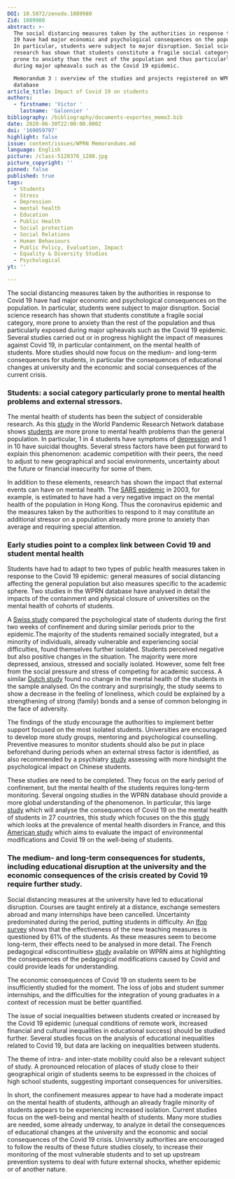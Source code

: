 ```yaml
---
DOI: 10.5072/zenodo.1089980
Zid: 1089980
abstract: >-
  The social distancing measures taken by the authorities in response to Covid
  19 have had major economic and psychological consequences on the population.
  In particular, students were subject to major disruption. Social science
  research has shown that students constitute a fragile social category, more
  prone to anxiety than the rest of the population and thus particularly exposed
  during major upheavals such as the Covid 19 epidemic.

  Memorandum 3 : overview of the studies and projects registered on WPRN
  database
article_title: Impact of Covid 19 on students
authors:
  - firstname: 'Victor '
    lastname: 'Galonnier '
bibliography: /bibliography/documents-exportes_memo3.bib
date: 2020-06-30T22:00:00.000Z
doi: '169059797'
highlight: false
issue: content/issues/WPRN Memorandums.md
language: English
picture: /class-5120376_1280.jpg
picture_copyright: ''
pinned: false
published: true
tags:
  - Students
  - Stress
  - Depression
  - mental health
  - Education
  - Public Health
  - Social protection
  - Social Relations
  - Human Behaviours
  - Public Policy, Evaluation, Impact
  - Equality & Diversity Studies
  - Psychological
yt: ''

---
```



The social distancing measures taken by the authorities in response to Covid 19 have had major economic and psychological consequences on the population. In particular, students were subject to major disruption. Social science research has shown that students constitute a fragile social category, more prone to anxiety than the rest of the population and thus particularly exposed during major upheavals such as the Covid 19 epidemic. Several studies carried out or in progress highlight the impact of measures against Covid 19, in particular containment, on the mental health of students. More studies should now focus on the medium- and long-term consequences for students, in particular the consequences of educational changes at university and the economic and social consequences of the current crisis.

### Students: a social category particularly prone to mental health problems and external stressors.

The mental health of students has been the subject of considerable research. As this [study](https://wprn.org/item/421052 'wprn 421052') in the World Pandemic Research Network database shows [students](https://link.springer.com/article/10.1007/s10902-016-9736-y 'Springer') are more prone to mental health problems than the general population. In particular, 1 in 4 students have symptoms of [depression](https://psycnet.apa.org/record/2012-11011-011 'APA - Psycnet') and 1 in 10 have suicidal thoughts. Several stress factors have been put forward to explain this phenomenon: academic competition with their peers, the need to adjust to new geographical and social environments, uncertainty about the future or financial insecurity for some of them.

In addition to these elements, research has shown the impact that external events can have on mental health. The [SARS epidemic](https://www.ncbi.nlm.nih.gov/pmc/articles/PMC3298267/ 'Pubmed') in 2003, for example, is estimated to have had a very negative impact on the mental health of the population in Hong Kong. Thus the coronavirus epidemic and the measures taken by the authorities to respond to it may constitute an additional stressor on a population already more prone to anxiety than average and requiring special attention.

### Early studies point to a complex link between Covid 19 and student mental health

Students have had to adapt to two types of public health measures taken in response to the Covid 19 epidemic: general measures of social distancing affecting the general population but also measures specific to the academic sphere. Two studies in the WPRN database have analysed in detail the impacts of the containment and physical closure of universities on the mental health of cohorts of students.

A [Swiss study](https://wprn.org/item/435252 'wprn 435252') compared the psychological state of students during the first two weeks of confinement and during similar periods prior to the epidemic.The majority of the students remained socially integrated, but a minority of individuals, already vulnerable and experiencing social difficulties, found themselves further isolated. Students perceived negative but also positive changes in the situation. The majority were more depressed, anxious, stressed and socially isolated. However, some felt free from the social pressure and stress of competing for academic success. A similar [Dutch study](https://wprn.org/item/421052 'wprn 421052') found no change in the mental health of the students in the sample analysed. On the contrary and surprisingly, the study seems to show a decrease in the feeling of loneliness, which could be explained by a strengthening of strong (family) bonds and a sense of common belonging in the face of adversity.

The findings of the study encourage the authorities to implement better support focused on the most isolated students. Universities are encouraged to develop more study groups, mentoring and psychological counselling. Preventive measures to monitor students should also be put in place beforehand during periods when an external stress factor is identified, as also recommended by a psychiatry [study](https://www.sciencedirect.com/science/article/pii/S0165178120305400 'Science Direct') assessing with more hindsight the psychological impact on Chinese students.

These studies are need to be completed. They focus on the early period of confinement, but the mental health of the students requires long-term monitoring. Several ongoing studies in the WPRN database should provide a more global understanding of the phenomenon. In particular, this large [study](https://wprn.org/item/435352 'wprn 435352') which will analyse the consequences of Covid 19 on the mental health of students in 27 countries, this study which focuses on the this [study](https://wprn.org/item/410252 'wprn 410252') which looks at the prevalence of mental health disorders in France, and this [American study](https://wprn.org/item/416652 'wprn 416652') which aims to evaluate the impact of environmental modifications and Covid 19 on the well-being of students.

### The medium- and long-term consequences for students, including educational disruption at the university and the economic consequences of the crisis created by Covid 19 require further study.

Social distancing measures at the university have led to educational disruption. Courses are taught entirely at a distance, exchange semesters abroad and many internships have been cancelled. Uncertainty predominated during the period, putting students in difficulty. An [Ifop survey](https://www.ifop.com/publication/les-perspectives-davenir-des-lyceens-et-des-etudiants-a-lheure-du-coronavirus/ 'IFOP') shows that the effectiveness of the new teaching measures is questioned by 61% of the students. As these measures seem to become long-term, their effects need to be analysed in more detail. The French pedagogical «discontinuities» [study](https://wprn.org/item/419852 'wprn 419852') available on WPRN aims at highlighting the consequences of the pedagogical modifications caused by Covid and could provide leads for understanding.

The economic consequences of Covid 19 on students seem to be insufficiently studied for the moment. The loss of jobs and student summer internships, and the difficulties for the integration of young graduates in a context of recession must be better quantified.

The issue of social inequalities between students created or increased by the Covid 19 epidemic (unequal conditions of remote work, increased financial and cultural inequalities in educational success) should be studied further. Several studies focus on the analysis of educational inequalities related to Covid 19, but data are lacking on inequalities between students.

The theme of intra- and inter-state mobility could also be a relevant subject of study. A pronounced relocation of places of study close to their geographical origin of students seems to be expressed in the choices of high school students, suggesting important consequences for universities.

In short, the confinement measures appear to have had a moderate impact on the mental health of students, although an already fragile minority of students appears to be experiencing increased isolation. Current studies focus on the well-being and mental health of students. Many more studies are needed, some already underway, to analyze in detail the consequences of educational changes at the university and the economic and social consequences of the Covid 19 crisis. University authorities are encouraged to follow the results of these future studies closely, to increase their monitoring of the most vulnerable students and to set up upstream prevention systems to deal with future external shocks, whether epidemic or of another nature.
